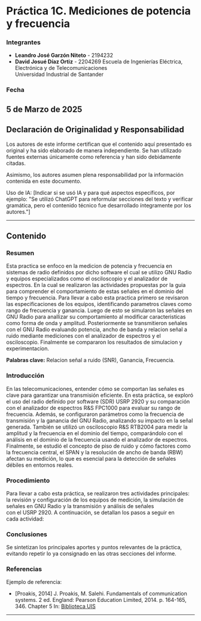 # Práctica 1C. Mediciones de potencia y frecuencia
### Integrantes
- **Leandro José Garzón Niteto** - 2194232
- **David Josué Díaz Ortiz** - 2204269
Escuela de Ingenierías Eléctrica, Electrónica y de Telecomunicaciones  
Universidad Industrial de Santander

### Fecha
5 de Marzo de 2025
---

## Declaración de Originalidad y Responsabilidad
Los autores de este informe certifican que el contenido aquí presentado es original y ha sido elaborado de manera independiente. Se han utilizado fuentes externas únicamente como referencia y han sido debidamente citadas.

Asimismo, los autores asumen plena responsabilidad por la información contenida en este documento. 

Uso de IA: [Indicar si se usó IA y para qué aspectos específicos, por ejemplo: "Se utilizó ChatGPT para reformular secciones del texto y verificar gramática, pero el contenido técnico fue desarrollado íntegramente por los autores."]

---

## Contenido

### Resumen
Esta practica se enfoco en la medicion de potencia y frecuencia en sistemas de radio definidos por dicho software el cual se utilizo GNU Radio y equipos especializados como el osciloscopio y el analizador de espectros. En la cual se realizaron las actividades propuestas por la guia para comprender el comportamiento de estas señales en el dominio del tiempo y frecuencia. Para llevar a cabo esta practica primero se revisaron las especificaciones de los equipos, identificando parametros claves como rango de frecuencia y ganancia. Luego de esto se simularon las señales en GNU Radio para anallizar su comportamiento al modificar caracteristicas como forma de onda y amplitud. Posteriormente se transmitieron señales con el GNU Radio evaluando potencia, ancho de banda y relacion señal a ruido mediante mediciones con el analizador de espectros y el osciloscopio. Finalmente se compararon los resultados de simulacion y experimentacion.

**Palabras clave:** Relacion señal a ruido (SNR), Ganancia, Frecuencia.

### Introducción
En las telecomunicaciones, entender cómo se comportan las señales es clave para garantizar una transmisión eficiente. En esta práctica, se exploró el uso del radio definido por software (SDR) USRP 2920 y su comparación con el analizador de espectros R&S FPC1000 para evaluar su rango de frecuencia. Además, se configuraron parámetros como la frecuencia de transmisión y la ganancia del GNU Radio, analizando su impacto en la señal generada. También se utilizó un osciloscopio R&S RTB2004 para medir la amplitud y la frecuencia en el dominio del tiempo, comparándolo con el análisis en el dominio de la frecuencia usando el analizador de espectros. Finalmente, se estudió el concepto de piso de ruido y cómo factores como la frecuencia central, el SPAN y la resolución de ancho de banda (RBW) afectan su medición, lo que es esencial para la detección de señales débiles en entornos reales.

### Procedimiento
Para llevar a cabo esta práctica, se realizaron tres actividades principales: la revisión y configuración de los equipos de medición, la simulación de señales en GNU Radio y la transmisión y análisis de señales con el USRP 2920. A continuación, se detallan los pasos a seguir en cada actividad:







### Conclusiones
Se sintetizan los principales aportes y puntos relevantes de la práctica, evitando repetir lo ya consignado en las otras secciones del informe. 

### Referencias
Ejemplo de referencia:

- [Proakis, 2014] J. Proakis, M. Salehi. Fundamentals of communication systems. 2 ed. England: Pearson Education Limited, 2014. p. 164-165, 346. Chapter 5 In: [Biblioteca UIS](https://uis.primo.exlibrisgroup.com/permalink/57UIDS_INST/63p0of/cdi_askewsholts_vlebooks_9781292015699)

---